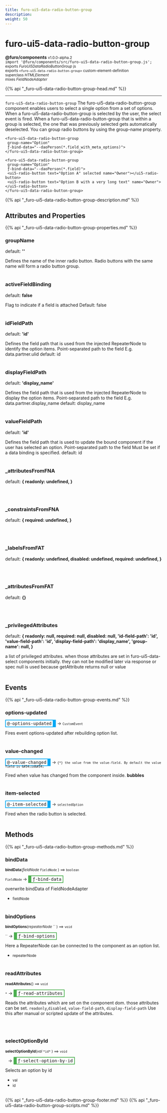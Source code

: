 ```yaml
---
title: furo-ui5-data-radio-button-group
description: 
weight: 50
---
```


# furo-ui5-data-radio-button-group
**@furo/components** <small>v1.0.0-alpha.2</small>
<br>`import '@furo/components/src/furo-ui5-data-radio-button-group.js';`<small>
<br>exports *FuroUi5DataRadioButtonGroup* js
<br>exports `<furo-ui5-data-radio-button-group>` custom-element-definition
<br>superclass *HTMLElement*
<br> mixes *FieldNodeAdapter*</small>

{{% api "_furo-ui5-data-radio-button-group-head.md" %}}

****

`furo-ui5-data-radio-button-group`
The furo-ui5-data-radio-button-group component enables users to select a single option from a set of options.
When a furo-ui5-data-radio-button-group is selected by the user, the select event is fired.
When a furo-ui5-data-radio-button-group that is within a group is selected, the one that was previously selected gets automatically deselected.
You can group radio buttons by using the group-name property.

```
<furo-ui5-data-radio-button-group
 group-name="Option"
 ƒ-bind-data="--daoPerson(*.field_with_meta_options)">
</furo-ui5-data-radio-button-group>
```
```
<furo-ui5-data-radio-button-group
 group-name="Option"
 ƒ-bind-data="--daoPerson(*.field)">
 <ui5-radio-button text="Option A" selected name="Owner"></ui5-radio-button>
 <ui5-radio-button text="Option B with a very long text" name="Owner"></ui5-radio-button>
</furo-ui5-data-radio-button-group>
```

{{% api "_furo-ui5-data-radio-button-group-description.md" %}}


## Attributes and Properties
{{% api "_furo-ui5-data-radio-button-group-properties.md" %}}














### **groupName**
default: **&#39;&#39;**</small>

Defines the name of the inner radio button. Radio buttons with the same name will form a radio button group.
<br><br>

### **activeFieldBinding**
default: **false**</small>

Flag to indicate if a field is attached
Default: false
<br><br>

### **idFieldPath**
default: **&#39;id&#39;**</small>

Defines the field path that is used from the injected RepeaterNode to identify the option items.
Point-separated path to the field
E.g. data.partner.ulid
default: id
<br><br>

### **displayFieldPath**
default: **&#39;display_name&#39;**</small>

Defines the field path that is used from the injected RepeaterNode to display the option items.
Point-separated path to the field
E.g. data.partner.display_name
default: display_name
<br><br>

### **valueFieldPath**
default: **&#39;id&#39;**</small>

Defines the field path that is used to update the bound component if the user has selected an option.
Point-separated path to the field
Must be set if a data binding is specified.
default: id
<br><br>


### **_attributesFromFNA**
default: **{
 readonly: undefined,
 }**</small>


<br><br>

### **_constraintsFromFNA**
default: **{
 required: undefined,
 }**</small>


<br><br>

### **_labelsFromFAT**
default: **{
 readonly: undefined,
 disabled: undefined,
 required: undefined,
 }**</small>


<br><br>

### **_attributesFromFAT**
default: **{}**</small>


<br><br>

### **_privilegedAttributes**
default: **{
 readonly: null,
 required: null,
 disabled: null,
 &#39;id-field-path&#39;: &#39;id&#39;,
 &#39;value-field-path&#39;: &#39;id&#39;,
 &#39;display-field-path&#39;: &#39;display_name&#39;,
 &#39;group-name&#39;: null,
 }**</small>

a list of privileged attributes. when those attributes are set in furo-ui5-data-select components initially.
they can not be modified later via response or spec
null is used because getAttribute returns null or value
<br><br>
## Events
{{% api "_furo-ui5-data-radio-button-group-events.md" %}}

### **options-updated**
<span  style="border-width:2px 10px 2px 2px; border-style: solid;border-color:  rgb(2, 168, 244);font-family:monospace; padding:2px 4px;">@-options-updated</span>
→ <small>`CustomEvent`</small>

Fires event options-updated after rebuilding option list.
<br><br>
### **value-changed**
<span  style="border-width:2px 10px 2px 2px; border-style: solid;border-color:  rgb(2, 168, 244);font-family:monospace; padding:2px 4px;">@-value-changed</span>
→ <small>`{*} the value from the value-field. By default the value field is &#34;id&#34;`</small>

 Fired when value has changed from the component inside. **bubbles**
<br><br>
### **item-selected**
<span  style="border-width:2px 10px 2px 2px; border-style: solid;border-color:  rgb(2, 168, 244);font-family:monospace; padding:2px 4px;">@-item-selected</span>
→ <small>`selectedOption`</small>

Fired when the radio button is selected.
<br><br>

## Methods
{{% api "_furo-ui5-data-radio-button-group-methods.md" %}}


### **bindData**
<small>**bindData**(*fieldNode* `FieldNode` ) ⟹ `boolean`</small>

<small>`FieldNode` </small> →
<span  style="border-width:2px 2px 2px 10px; border-style: solid;border-color:  rgb(76, 175, 80);font-family:monospace; padding:2px 4px;">ƒ-bind-data</span>

overwrite bindData of FieldNodeAdapter

- <small>fieldNode </small>
<br><br>

### **bindOptions**
<small>**bindOptions**(*repeaterNode* `` ) ⟹ `void`</small>

<small>`` </small> →
<span  style="border-width:2px 2px 2px 10px; border-style: solid;border-color:  rgb(76, 175, 80);font-family:monospace; padding:2px 4px;">ƒ-bind-options</span>

Here a RepeaterNode can be connected to the component as an option list.

- <small>repeaterNode </small>
<br><br>

### **readAttributes**
<small>**readAttributes**() ⟹ `void`</small>

<small>`*`</small> →
<span  style="border-width:2px 2px 2px 10px; border-style: solid;border-color:  rgb(76, 175, 80);font-family:monospace; padding:2px 4px;">ƒ-read-attributes</span>

Reads the attributes which are set on the component dom.
those attributes can be set. `readonly`,`disabled`, `value-field-path`, `display-field-path`
Use this after manual or scripted update of the attributes.

<br><br>




### **selectOptionById**
<small>**selectOptionById**(*val* `` *id* `` ) ⟹ `void`</small>

<small>`` `` </small> →
<span  style="border-width:2px 2px 2px 10px; border-style: solid;border-color:  rgb(76, 175, 80);font-family:monospace; padding:2px 4px;">ƒ-select-option-by-id</span>

Selects an option by id

- <small>val </small>
- <small>id </small>
<br><br>



















{{% api "_furo-ui5-data-radio-button-group-footer.md" %}}
{{% api "_furo-ui5-data-radio-button-group-scripts.md" %}}
